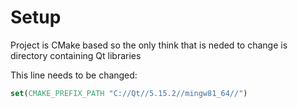# Setup

Project is CMake based so the only think that is neded to change is directory containing Qt libraries

This line needs to be changed:

```CMake
set(CMAKE_PREFIX_PATH "C://Qt//5.15.2//mingw81_64//")
```
